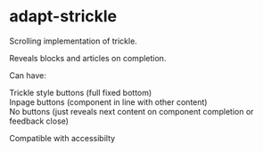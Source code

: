 adapt-strickle
================

Scrolling implementation of trickle.  
  
Reveals blocks and articles on completion.
  
Can have:  
  
Trickle style buttons (full fixed bottom)  
Inpage buttons (component in line with other content)  
No buttons (just reveals next content on component completion or feedback close)  




  
Compatible with accessibilty  
